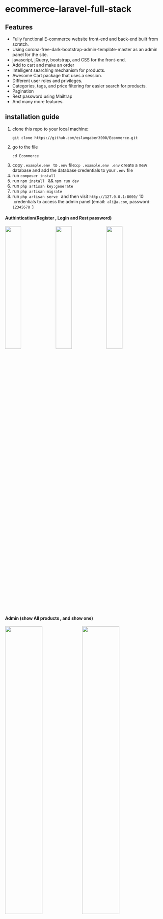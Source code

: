 # ecommerce-laravel-full-stack
## Features
+ Fully functional E-commerce website front-end and back-end built from scratch.
+ Using corona-free-dark-bootstrap-admin-template-master as an admin panel for the site.
+ javascript, jQuery, bootstrap, and CSS for the front-end.
+ Add to cart and make an order
+ Intelligent searching mechanism for products.
+ Awesome Cart package that uses a session.
+ Different user roles and privileges.
+ Categories, tags, and price filtering for easier search for products.
+ Pagination 
+ Rest password using Mailtrap
+ And many more features.
## installation guide
1. clone this repo to your local machine:
   ```
   git clone https://github.com/eslamgaber3000/Ecommerce.git
   
   ```
2. go to the file
   ```
   cd Ecommerce
   
   ```
4.  copy ```.example.env ``` to  ```.env``` file:``` cp .example.env .env ```
create a new database and add the database credentials to your ``` .env ``` file
5. run  ``` composer install ```
6. run ```npm install ``` && ```npm run dev ```
7. run ```php artisan key:generate ```
8. run ``` php artisan migrate ```
9. run ```php artisan serve ``` and then visit ``` http://127.0.0.1:8000/ ```
10 .credentials to access the admin panel (email:``` ali@a.com```, password: ```12345678 ```)
#### Authintication(Register , Login and Rest password)
<div>
   <img src="https://github.com/eslamgaber3000/Ecommerce/assets/117257216/3f097b51-3183-4d25-a3af-b314647d31c8" width="32%" >
   <img src="https://github.com/eslamgaber3000/Ecommerce/assets/117257216/3420cd88-0375-4127-b0ec-4bc3444cdb73" width="32%" >
   <img src="https://github.com/eslamgaber3000/Ecommerce/assets/117257216/1b698a71-014d-4ec4-a39f-e5f36f39505c" width="32%" >
</div>

#### Admin (show All products , and show one)
<div>
   <img src="https://github.com/eslamgaber3000/Ecommerce/assets/117257216/80e52bb4-fea8-4918-bd82-ca136444c1d6" width="49%" >
   <img src="https://github.com/eslamgaber3000/Ecommerce/assets/117257216/fe441f2b-13a9-4ef3-8f55-8fd468054277" width="49%" >
</div>

#### Admin (add product ,Add Category)
<div>
   <img src="https://github.com/eslamgaber3000/Ecommerce/assets/117257216/8878d6a6-8f43-45df-b9d8-b45c37a45631" width="49%" >
   <img src="https://github.com/eslamgaber3000/Ecommerce/assets/117257216/f7e9c749-f4cc-4532-ad88-74ccfb2e5d91" width="49%" >
</div>

#### Admin update
 <img src="https://github.com/eslamgaber3000/Ecommerce/assets/117257216/4af1d9f0-6c5a-4386-b733-8fc4a5841329" width="50%" >
 
#### localization (arabic ,English)
<div>
   <img src="https://github.com/eslamgaber3000/Ecommerce/assets/117257216/658422aa-4baf-4322-bcb5-b4cdb9ca7324" width="45%" >
   <img src="https://github.com/eslamgaber3000/Ecommerce/assets/117257216/5dec91bd-8a06-47ba-9521-695ca68a19de" width="45%" >
</div>

#### User (All product ,show one)
<div>
   <img src="https://github.com/eslamgaber3000/Ecommerce/assets/117257216/7dc4a51b-f83d-4d6b-b40a-38887cd25c17" width="49%" >
   <img src="https://github.com/eslamgaber3000/Ecommerce/assets/117257216/ab83708e-40db-4729-a54a-5ec51cc07164" width="49%" >
</div>

#### User (add to cart , make order)
<div>
   <img src="https://github.com/eslamgaber3000/Ecommerce/assets/117257216/48d96265-30c5-4612-9eb3-0ed047419dfe" width="49%" >
   <img src="https://github.com/eslamgaber3000/Ecommerce/assets/117257216/13408f93-beb4-4bc4-98db-a020700b26b6" width="49%" >
</div>
  
